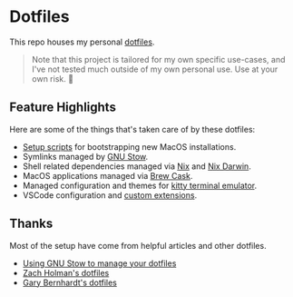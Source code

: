 # Dotfiles

This repo houses my personal [dotfiles](https://dotfiles.github.io/).

> Note that this project is tailored for my own specific use-cases, and I've not
> tested much outside of my own personal use. Use at your own risk. 🚧

## Feature Highlights

Here are some of the things that's taken care of by these dotfiles:

- [Setup scripts](scripts/bootstrap.sh) for bootstrapping new MacOS installations.
- Symlinks managed by [GNU Stow](https://www.gnu.org/software/stow/).
- Shell related dependencies managed via [Nix](https://nixos.org/) and
  [Nix Darwin](https://github.com/LnL7/nix-darwin).
- MacOS applications managed via [Brew Cask](https://github.com/Homebrew/homebrew-cask).
- Managed configuration and themes for [kitty terminal emulator](https://sw.kovidgoyal.net/kitty/).
- VSCode configuration and [custom extensions](macos/home/vscode-extensions).

## Thanks

Most of the setup have come from helpful articles and other dotfiles.

- [Using GNU Stow to manage your dotfiles](http://brandon.invergo.net/news/2012-05-26-using-gnu-stow-to-manage-your-dotfiles.html)
- [Zach Holman's dotfiles](https://github.com/holman/dotfiles)
- [Gary Bernhardt's dotfiles](https://github.com/garybernhardt/dotfiles)
